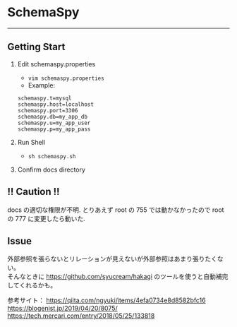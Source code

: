 # SchemaSpy
----

## Getting Start

1. Edit schemaspy.properties
   - `vim schemaspy.properties`
   - Example:
    ```
    schemaspy.t=mysql
    schemaspy.host=localhost
    schemaspy.port=3306
    schemaspy.db=my_app_db
    schemaspy.u=my_app_user
    schemaspy.p=my_app_pass
    ```

2. Run Shell
   - `sh schemaspy.sh`

3. Confirm docs directory

## !! Caution !!
docs の適切な権限が不明. とりあえず root の 755 では動かなかったので
root の 777 に変更したら動いた.

## Issue
外部参照を張らないとリレーションが見えないが外部参照はあまり張りたくない。  
そんなときに <https://github.com/syucream/hakagi> のツールを使うと自動補完してくれるかも。  

参考サイト：
  https://qiita.com/ngyuki/items/4efa0734e8d8582bfc16
  https://blogenist.jp/2019/04/20/8075/
  https://tech.mercari.com/entry/2018/05/25/133818
